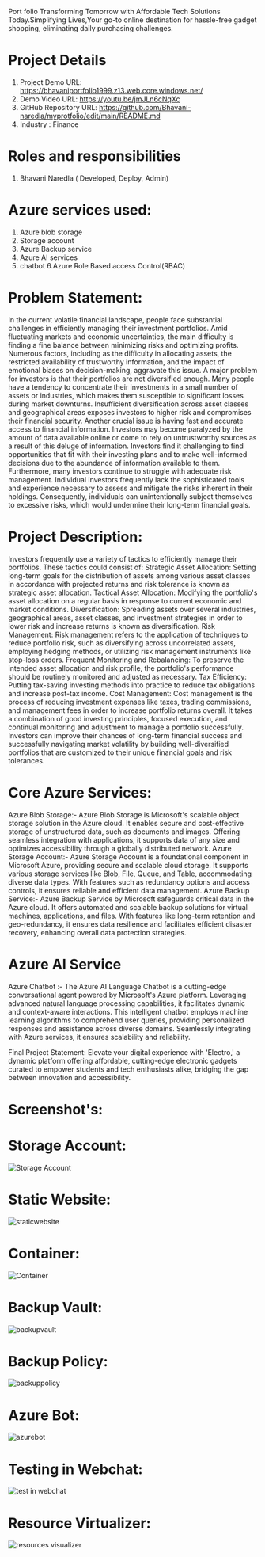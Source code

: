 Port folio
Transforming Tomorrow with Affordable Tech Solutions Today.Simplifying Lives,Your go-to online destination for hassle-free gadget shopping, eliminating daily purchasing challenges.
# Project Details
1. Project Demo URL: https://bhavaniportfolio1999.z13.web.core.windows.net/
2. Demo Video URL: https://youtu.be/jmJLn6cNqXc
3. GitHub Repository URL: https://github.com/Bhavani-naredla/myprotfolio/edit/main/README.md
4. Industry : Finance 
# Roles and responsibilities
1. Bhavani Naredla ( Developed, Deploy, Admin)
# Azure services used:
1. Azure blob storage
2. Storage account
3. Azure Backup service
4. Azure AI services
5. chatbot
6.Azure Role Based access Control(RBAC)
# Problem Statement:
In the current volatile financial landscape, people face substantial challenges in efficiently managing their investment portfolios. Amid fluctuating markets and economic uncertainties, the main difficulty is finding a fine balance between minimizing risks and optimizing profits. Numerous factors, including as the difficulty in allocating assets, the restricted availability of trustworthy information, and the impact of emotional biases on decision-making, aggravate this issue.
A major problem for investors is that their portfolios are not diversified enough. Many people have a tendency to concentrate their investments in a small number of assets or industries, which makes them susceptible to significant losses during market downturns. Insufficient diversification across asset classes and geographical areas exposes investors to higher risk and compromises their financial security.
Another crucial issue is having fast and accurate access to financial information. Investors may become paralyzed by the amount of data available online or come to rely on untrustworthy sources as a result of this deluge of information. Investors find it challenging to find opportunities that fit with their investing plans and to make well-informed decisions due to the abundance of information available to them.
Furthermore, many investors continue to struggle with adequate risk management. Individual investors frequently lack the sophisticated tools and experience necessary to assess and mitigate the risks inherent in their holdings. Consequently, individuals can unintentionally subject themselves to excessive risks, which would undermine their long-term financial goals.
# Project Description:
Investors frequently use a variety of tactics to efficiently manage their portfolios. These tactics could consist of:
Strategic Asset Allocation: Setting long-term goals for the distribution of assets among various asset classes in accordance with projected returns and risk tolerance is known as strategic asset allocation.
Tactical Asset Allocation: Modifying the portfolio's asset allocation on a regular basis in response to current economic and market conditions.
Diversification: Spreading assets over several industries, geographical areas, asset classes, and investment strategies in order to lower risk and increase returns is known as diversification.
Risk Management: Risk management refers to the application of techniques to reduce portfolio risk, such as diversifying across uncorrelated assets, employing hedging methods, or utilizing risk management instruments like stop-loss orders.
Frequent Monitoring and Rebalancing: To preserve the intended asset allocation and risk profile, the portfolio's performance should be routinely monitored and adjusted as necessary.
Tax Efficiency: Putting tax-saving investing methods into practice to reduce tax obligations and increase post-tax income.
Cost Management: Cost management is the process of reducing investment expenses like taxes, trading commissions, and management fees in order to increase portfolio returns overall.
It takes a combination of good investing principles, focused execution, and continual monitoring and adjustment to manage a portfolio successfully. Investors can improve their chances of long-term financial success and successfully navigating market volatility by building well-diversified portfolios that are customized to their unique financial goals and risk tolerances.
# Core Azure Services:
Azure Blob Storage:- Azure Blob Storage is Microsoft's scalable object storage solution in the Azure cloud. It enables secure and cost-effective storage of unstructured data, such as documents and images. Offering seamless integration with applications, it supports data of any size and optimizes accessibility through a globally distributed network. Azure Storage Account:- Azure Storage Account is a foundational component in Microsoft Azure, providing secure and scalable cloud storage. It supports various storage services like Blob, File, Queue, and Table, accommodating diverse data types. With features such as redundancy options and access controls, it ensures reliable and efficient data management. Azure Backup Service:- Azure Backup Service by Microsoft safeguards critical data in the Azure cloud. It offers automated and scalable backup solutions for virtual machines, applications, and files. With features like long-term retention and geo-redundancy, it ensures data resilience and facilitates efficient disaster recovery, enhancing overall data protection strategies.
# Azure AI Service
Azure Chatbot :- The Azure AI Language Chatbot is a cutting-edge conversational agent powered by Microsoft's Azure platform. Leveraging advanced natural language processing capabilities, it facilitates dynamic and context-aware interactions. This intelligent chatbot employs machine learning algorithms to comprehend user queries, providing personalized responses and assistance across diverse domains. Seamlessly integrating with Azure services, it ensures scalability and reliability.

Final Project Statement:
Elevate your digital experience with 'Electro,' a dynamic platform offering affordable, cutting-edge electronic gadgets curated to empower students and tech enthusiasts alike, bridging the gap between innovation and accessibility.

# Screenshot's:
# Storage Account:
![Storage Account](https://github.com/Bhavani-naredla/myprotfolio/assets/162297817/cfc8257d-807f-415e-993c-a9b8b4b301a5)

# Static Website:
![staticwebsite](https://github.com/Bhavani-naredla/myprotfolio/assets/162297817/46377797-6e8e-4e8a-8a79-f6b4a02bd87f)

# Container:
![Container](https://github.com/Bhavani-naredla/myprotfolio/assets/162297817/a9995852-e68c-4988-8ea3-635ac491253d)

# Backup Vault:
![backupvault](https://github.com/Bhavani-naredla/myprotfolio/assets/162297817/a29be528-4521-4914-a48c-de5d749d1d43)

# Backup Policy:
![backuppolicy](https://github.com/Bhavani-naredla/myprotfolio/assets/162297817/facf3466-e9bc-43c8-b90f-b3d1615c10c1)

# Azure Bot:
![azurebot](https://github.com/Bhavani-naredla/myprotfolio/assets/162297817/5c5009f3-1f9c-4401-82a6-ea413e66228d)

# Testing in Webchat:
![test in webchat](https://github.com/Bhavani-naredla/myprotfolio/assets/162297817/6c4c66ad-e583-4b37-a750-b86a2b67abde)


# Resource Virtualizer:
![resources visualizer](https://github.com/Bhavani-naredla/myprotfolio/assets/162297817/58ff295b-7379-4d90-9bc2-d3f8c2b50877)
